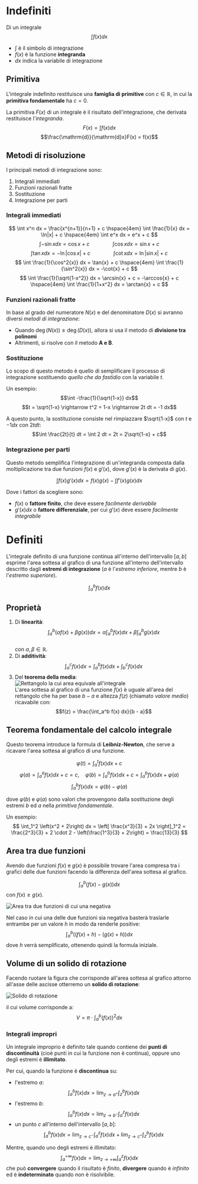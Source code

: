 # Indefiniti

Di un integrale
$$\int f(x) dx$$

- $\int$ è il simbolo di integrazione
- $f(x)$ è la funzione **integranda**
- $dx$ indica la variabile di integrazione

## Primitiva

L'integrale indefinito restituisce una **famiglia di primitive** con $c \in \mathbb{R}$, in cui la **primitiva fondamentale** ha $c = 0$.

La primitiva $F(x)$ di un integrale è il risultato dell'integrazione, che derivata restituisce l'_integranda_.
$$F(x) = \int f(x) dx$$
$$\frac{\mathrm{d}}{\mathrm{d}x}F(x) = f(x)$$

## Metodi di risoluzione

I principali metodi di integrazione sono:

1. Integrali immediati
2. Funzioni razionali fratte
3. Sostituzione
4. Integrazione per parti

### Integrali immediati

$$
\int x^n dx = \frac{x^{n+1}}{n+1} + c
\hspace{4em}
\int \frac{1}{x} dx = \ln|x| + c
\hspace{4em}
\int e^x dx = e^x + c
$$
$$
\int -\sin{x} dx = \cos{x} + c
\hspace{4em}
\int \cos{x} dx = \sin{x} + c
$$
$$
\int \tan{x} dx = -\ln|\cos{x}| + c
\hspace{4em}
\int \cot{x} dx = \ln|\sin{x}| + c
$$
$$
\int \frac{1}{\cos^2{x}} dx = \tan{x} + c
\hspace{4em}
\int \frac{1}{\sin^2{x}} dx = -\cot{x} + c
$$
$$
\int \frac{1}{\sqrt{1-x^2}} dx = \arcsin{x} + c = -\arccos{x} + c
\hspace{4em}
\int \frac{1}{1+x^2} dx = \arctan{x} + c
$$

### Funzioni razionali fratte

In base al grado del numeratore $N(x)$ e del denominatore $D(x)$ si avranno diversi _metodi di integrazione_:

- Quando $\deg(N(x)) \geq \deg(D(x))$, allora si usa il metodo di **divisione tra polinomi**
- Altrimenti, si risolve con il metodo **A e B**.

### Sostituzione

Lo scopo di questo metodo è quello di semplificare il processo di integrazione sostituendo _quello che da fastidio_ con la variabile $t$.

Un esempio:
$$\int -\frac{1}{\sqrt{1-x}} dx$$
$$t = \sqrt{1-x} \rightarrow t^2 = 1-x \rightarrow 2t dt = -1 dx$$

A questo punto, la sostituzione consiste nel rimpiazzare $\sqrt{1-x}$ con $t$ e $-1 dx$ con $2t dt$:
$$\int \frac{2t}{t} dt = \int 2 dt = 2t = 2\sqrt{1-x} + c$$

### Integrazione per parti

Questo metodo semplifica l'integrazione di un'integranda composta dalla moltiplicazione tra due funzioni $f(x)$ e $g'(x)$, dove $g'(x)$ è la derivata di $g(x)$.

$$\int f(x)g'(x) dx = f(x)g(x) - \int f'(x)g(x) dx$$

Dove i fattori da scegliere sono:

- $f(x)$ o **fattore finito**, che deve essere _facilmente derivabile_
- $g'(x) dx$ o **fattore differenziale**, per cui $g'(x)$ deve essere _facilmente integrabile_

# Definiti

L'integrale definito di una funzione continua all'interno dell'intervallo $\left[a, b\right]$ esprime l'area sottesa al grafico di una funzione all'interno dell'intervallo descritto dagli **estremi di integrazione** ($a$ è l'_estremo inferiore_, mentre $b$ è l'_estremo superiore_).

$$\int_a^b f(x) dx$$

## Proprietà

1. Di **linearità**: \
$$\int_a^b \left(\alpha f(x) + \beta g(x)\right) dx = \alpha \int_a^b f(x) dx + \beta \int_a^b g(x) dx$$ \
con $\alpha, \beta \in \mathbb{R}$.
2. Di **additività**: \
$$\int_a^c f(x) dx = \int_a^b f(x) dx + \int_b^c f(x) dx$$
3. Del **teorema della media**: \
![Rettangolo la cui area equivale all'integrale](https://i.ibb.co/gytW11R/image.png) \
L'area sottesa al grafico di una funzione $f(x)$ è uguale all'area del rettangolo che ha per base $b-a$ e altezza $f(z)$ (chiamato _valore medio_) ricavabile con: \
$$f(z) = \frac{\int_a^b f(x) dx}{b - a}$$

## Teorema fondamentale del calcolo integrale

Questo teorema introduce la formula di **Leibniz-Newton**, che serve a ricavare l'area sottesa al grafico di una funzione.

$$\varphi(t) = \int_a^t f(x) dx + c$$
$$
\varphi(a) = \int_a^a f(x) dx + c = c, \hspace{1em}
\varphi(b) = \int_a^b f(x) dx + c = \int_a^b f(x) dx + \varphi(a)
$$
$$\int_a^b f(x) dx = \varphi(b) - \varphi(a)$$

dove $\varphi(b)$ e $\varphi(a)$ sono valori che provengono dalla sostituzione degli estremi $b$ ed $a$ nella _primitiva fondamentale_.

Un esempio:
$$
\int_1^2 \left(x^2 + 2\right) dx =
\left[ \frac{x^3}{3} + 2x \right]_1^2 =
\frac{2^3}{3} + 2 \cdot 2 - \left(\frac{1^3}{3} + 2\right) =
\frac{13}{3}
$$

## Area tra due funzioni

Avendo due funzioni $f(x)$ e $g(x)$ è possibile trovare l'area compresa tra i grafici delle due funzioni facendo la differenza dell'area sottesa al grafico.

$$\int_{a}^b \left(f(x) - g(x)\right) dx$$
con $f(x) \geq g(x)$.

![Area tra due funzioni di cui una negativa](https://i.ibb.co/rQpkVrV/image.png)

Nel caso in cui una delle due funzioni sia negativa basterà traslarle entrambe per un valore $h$ in modo da renderle positive:
$$\int_a^b \left( \left(f(x) + h\right) - \left(g(x) + h\right) \right) dx$$
dove $h$ verrà semplificato, ottenendo quindi la formula iniziale.

## Volume di un solido di rotazione

Facendo ruotare la figura che corrisponde all'area sottesa al grafico attorno all'asse delle ascisse otterremo un **solido di rotazione**:

![Solido di rotazione](https://i.ibb.co/SKXGq9b/image.png)

il cui volume corrisponde a:
$$V = \pi \cdot \int_a^b \left(f(x)\right)^2 dx$$

### Integrali impropri

Un integrale improprio è definito tale quando contiene dei **punti di discontinuità** (cioè punti in cui la funzione non è continua), oppure uno degli estremi è **illimitato**.

Per cui, quando la funzione è **discontinua** su:

- l'estremo $a$: \
$$\int_a^b f(x) dx = \lim_{z \to a^+}\int_z^b f(x) dx$$
- l'estremo $b$: \
$$\int_a^b f(x) dx = \lim_{z \to b^-}\int_a^z f(x) dx$$
- un punto $c$ all'interno dell'intervallo $\left[a, b\right]$: \
$$\int_a^b f(x) dx = \lim_{z \to c^-}\int_a^z f(x) dx + \lim_{z \to c^+}\int_z^b f(x) dx$$

Mentre, quando uno degli estremi è illimitato:
$$\int_a^{+\infty} f(x) dx = \lim_{z \to +\infty} \int_a^z f(x) dx$$
che può **convergere** quando il risultato è _finito_, **divergere** quando è _infinito_ ed è **indeterminato** quando non è risolvibile.

